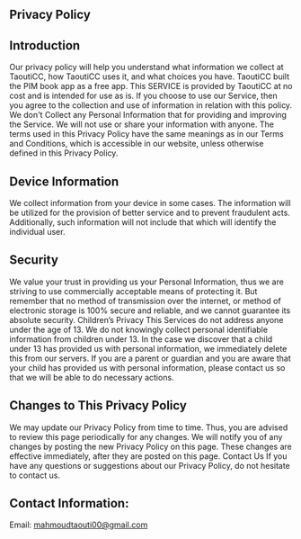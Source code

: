 ## Privacy Policy

## Introduction
Our privacy policy will help you understand what information we collect at TaoutiCC, how TaoutiCC uses it, and what choices you have. TaoutiCC built the PIM book app as a free app. This SERVICE is provided by TaoutiCC at no cost and is intended for use as is. If you choose to use our Service, then you agree to the collection and use of information in relation with this policy. We don't Collect  any Personal Information that for providing and improving the Service. We will not use or share your information with anyone.
The terms used in this Privacy Policy have the same meanings as in our Terms and Conditions, which is accessible in our website, unless otherwise defined in this Privacy Policy.
## Device Information
We collect information from your device in some cases. The information will be utilized for the provision of better service and to prevent fraudulent acts. Additionally, such information will not include that which will identify the individual user.
## Security
We value your trust in providing us your Personal Information, thus we are striving to use commercially acceptable means of protecting it. But remember that no method of transmission over the internet, or method of electronic storage is 100% secure and reliable, and we cannot guarantee its absolute security.
Children’s Privacy
This Services do not address anyone under the age of 13. We do not knowingly collect personal identifiable information from children under 13. In the case we discover that a child under 13 has provided us with personal information, we immediately delete this from our servers. If you are a parent or guardian and you are aware that your child has provided us with personal information, please contact us so that we will be able to do necessary actions.
## Changes to This Privacy Policy
We may update our Privacy Policy from time to time. Thus, you are advised to review this page periodically for any changes. We will notify you of any changes by posting the new Privacy Policy on this page. These changes are effective immediately, after they are posted on this page.
Contact Us
If you have any questions or suggestions about our Privacy Policy, do not hesitate to contact us.
## Contact Information:
Email: mahmoudtaouti00@gmail.com

